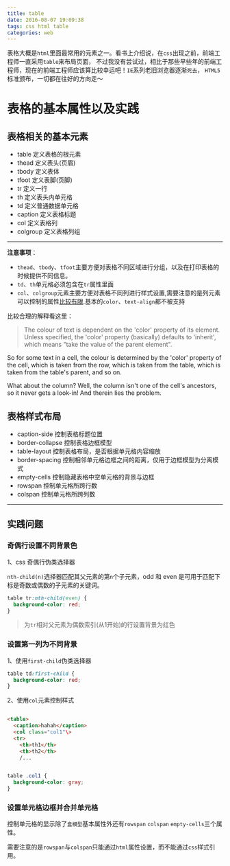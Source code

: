 ```yaml
---
title: table
date: 2016-08-07 19:09:38
tags: css html table
categories: web
---
```


表格大概是`html`里面最常用的元素之一。看书上介绍说，在`css`出现之前，前端工程师一直采用`table`来布局页面，
不过我没有尝试过，相比于那些早些年的前端工程师，现在的前端工程师应该算比较幸运吧！`IE`系列老旧浏览器逐渐`死去`，
`HTML5`标准颁布，一切都在往好的方向走～

# 表格的基本属性以及实践

## 表格相关的基本元素

- table
  定义表格的根元素
- thead
  定义表头(页眉)
- tbody
  定义表体
- tfoot
  定义表脚(页脚)
- tr
  定义一行
- th
  定义表头内单元格
- td
  定义普通数据单元格
- caption
  定义表格标题
- col
  定义表格列
- colgroup
  定义表格列组
---

**注意事项**：

- `thead`、`tbody`、`tfoot`主要方便对表格不同区域进行分组，以及在打印表格的时候提供不同信息。
- `td`、`th`单元格必须包含在`tr`属性里面
- `col`、`colgroup`元素主要方便对表格不同列进行样式设置,需要注意的是列元素可以控制的属性[比较有限](http://www.w3.org/TR/CSS21/tables.html#columns).基本的`color`、`text-align`都不被支持

比较合理的解释看这里：
>The colour of text is dependent on the 'color' property of its element. Unless specified, the 'color' property (basically) defaults to 'inherit', which means "take the value of the parent element".

So for some text in a cell, the colour is determined by the 'color' property of the cell, which is taken from the row, which is taken from the table, which is taken from the table's parent, and so on.

What about the column? Well, the column isn't one of the cell's ancestors, so it never gets a look-in! And therein lies the problem.



## 表格样式布局

- caption-side
  控制表格标题位置
- border-collapse
  控制表格边框模型
- table-layout
  控制表格布局，是否根据单元格内容缩放
- border-spacing
  控制相邻单元格边框之间的距离，仅用于边框模型为分离模式
- empty-cells
  控制隐藏表格中空单元格的背景与边框
- rowspan
  控制单元格所跨行数
- colspan
  控制单元格所跨列数

---

## 实践问题

### 奇偶行设置不同背景色

1、css 奇偶行伪类选择器

`nth-child(n)`选择器匹配其父元素的第`n`个子元素，odd 和 even 是可用于匹配下标是奇数或偶数的子元素的关键词。

``` css
table tr:nth-child(even) {
  background-color: red;
}
```

> 为`tr`相对父元素为偶数索引(从1开始)的行设置背景为红色


### 设置第一列为不同背景

1、使用`first-child`伪类选择器

``` css
table td:first-child {
  background-color: red;
}
```


2、使用`col`元素控制样式

``` html

<table>
  <caption>hahah</caption>
  <col class="col1"\>
  <tr>
    <th>th1</th>
    <th>th2</th>
    /...

```

``` css

table .col1 {
  background-color: gray;
}

```

### 设置单元格边框并合并单元格

控制单元格的显示除了`盒模型`基本属性外还有`rowspan` `colspan` `empty-cells`三个属性。

需要注意的是`rowspan`与`colspan`只能通过`html`属性设置，而不能通过`css`样式引用。

